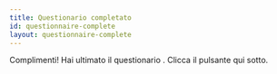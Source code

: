 ```yaml
---
title: Questionario completato
id: questionnaire-complete
layout: questionnaire-complete
---
```

Complimenti! Hai ultimato il questionario <span class="uppercase italic" x-text="$store.session.currentQuestionnaire.questionnaireName"></span>. Clicca il pulsante qui sotto.